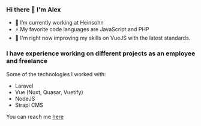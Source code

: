 ### Hi there 👋 I'm Alex

- 🔭 I’m currently working at Heinsohn
- ⚡ My favorite code languages are JavaScript and PHP 
- 🌱 I'm right now improving my skills on VueJS with the latest standards.

### I have experience working on different projects as an employee and freelance

Some of the technologies I worked with:

- Laravel
- Vue (Nuxt, Quasar, Vuetify)
- NodeJS
- Strapi CMS

You can reach me <a href="https://www.linkedin.com/in/john-alexander-martinez-a3100b208/">here</a>
